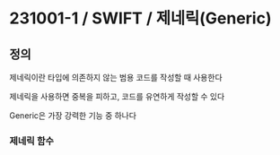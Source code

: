 # 231001-1 / SWIFT / 제네릭(Generic)

## 정의 

제네릭이란 타입에 의존하지 않는 범용 코드를 작성할 때 사용한다

제네릭을 사용하면 중복을 피하고, 코드를 유연하게 작성할 수 있다

Generic은 가장 강력한 기능 중 하나다

### 제네릭 함수
